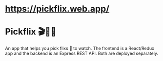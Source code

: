 # https://pickflix.web.app/

# Pickflix 🎬🎥🍿
An app that helps you pick flixs 🍿 to watch.
The frontend is a React/Redux app and the backend is an Express REST API. Both are deployed separately.   
